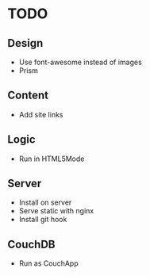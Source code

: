 # TODO

## Design

* Use font-awesome instead of images
* Prism

## Content

* Add site links

## Logic

* Run in HTML5Mode

## Server

* Install on server
* Serve static with nginx
* Install git hook

## CouchDB

* Run as CouchApp
